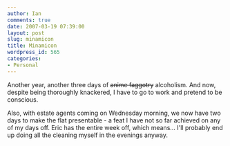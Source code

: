 ```yaml
---
author: Ian
comments: true
date: 2007-03-19 07:39:00
layout: post
slug: minamicon
title: Minamicon
wordpress_id: 565
categories:
- Personal
---
```


Another year, another three days of <strike>anime faggotry</strike> alcoholism.  And now, despite being thoroughly knackered, I have to go to work and pretend to be conscious.  

Also, with estate agents coming on Wednesday morning, we now have two days to make the flat presentable - a feat I have not so far achieved on any of my days off.  Eric has the entire week off, which means... I'll probably end up doing all the cleaning myself in the evenings anyway.
